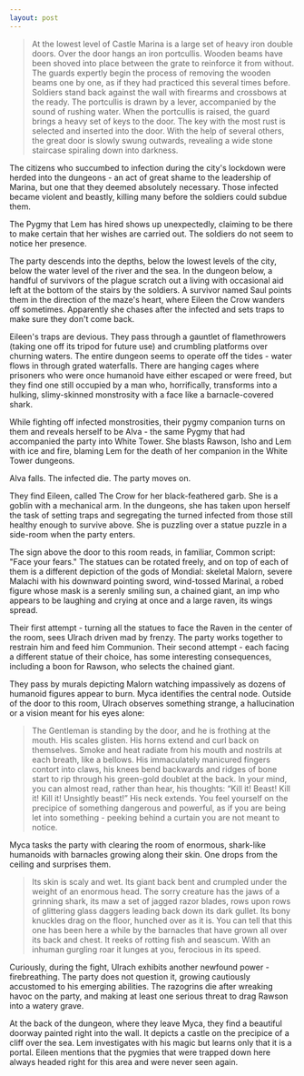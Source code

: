 ```yaml
---
layout: post
---
```

>At the lowest level of Castle Marina is a large set of heavy iron double doors. Over the door hangs an iron portcullis. Wooden beams have been shoved into place between the grate to reinforce it from without. The guards expertly begin the process of removing the wooden beams one by one, as if they had practiced this several times before. Soldiers stand back against the wall with firearms and crossbows at the ready. The portcullis is drawn by a lever, accompanied by the sound of rushing water. When the portcullis is raised, the guard brings a heavy set of keys to the door. The key with the most rust is selected and inserted into the door. With the help of several others, the great door is slowly swung outwards, revealing a wide stone staircase spiraling down into darkness. 

The citizens who succumbed to infection during the city's lockdown were herded into the dungeons - an act of great shame to the leadership of Marina, but one that they deemed absolutely necessary. Those infected became violent and beastly, killing many before the soldiers could subdue them. 

The Pygmy that Lem has hired shows up unexpectedly, claiming to be there to make certain that her wishes are carried out. The soldiers do not seem to notice her presence. 

The party descends into the depths, below the lowest levels of the city, below the water level of the river and the sea. In the dungeon below, a handful of survivors of the plague scratch out a living with occasional aid left at the bottom of the stairs by the soldiers. A survivor named Saul points them in the direction of the maze's heart, where Eileen the Crow wanders off sometimes. Apparently she chases after the infected and sets traps to make sure they don't come back. 

Eileen's traps are devious. They pass through a gauntlet of flamethrowers (taking one off its tripod for future use) and crumbling platforms over churning waters. The entire dungeon seems to operate off the tides - water flows in through grated waterfalls. There are hanging cages where prisoners who were once humanoid have either escaped or were freed, but they find one still occupied by a man who, horrifically, transforms into a hulking, slimy-skinned monstrosity with a face like a barnacle-covered shark. 

While fighting off infected monstrosities, their pygmy companion turns on them and reveals herself to be Alva - the same Pygmy that had accompanied the party into White Tower. She blasts Rawson, Isho and Lem with ice and fire, blaming Lem for the death of her companion in the White Tower dungeons. 

Alva falls. The infected die. The party moves on. 

They find Eileen, called The Crow for her black-feathered garb. She is a goblin with a mechanical arm. In the dungeons, she has taken upon herself the task of setting traps and segregating the turned infected from those still healthy enough to survive above. She is puzzling over a statue puzzle in a side-room when the party enters. 

The sign above the door to this room reads, in familiar, Common script: "Face your fears." The statues can be rotated freely, and on top of each of them is a different depiction of the gods of Mondial: skeletal Malorn, severe Malachi with his downward pointing sword, wind-tossed Marinal, a robed figure whose mask is a serenly smiling sun, a chained giant, an imp who appears to be laughing and crying at once and a large raven, its wings spread. 

Their first attempt - turning all the statues to face the Raven in the center of the room, sees Ulrach driven mad by frenzy. The party works together to restrain him and feed him Communion. Their second attempt - each facing a different statue of their choice, has some interesting consequences, including a boon for Rawson, who selects the chained giant. 

They pass by murals depicting Malorn watching impassively as dozens of humanoid figures appear to burn. Myca identifies the central node. Outside of the door to this room, Ulrach observes something strange, a hallucination or a vision meant for his eyes alone: 

>The Gentleman is standing by the door, and he is frothing at the mouth. His scales glisten. His horns extend and curl back on themselves. Smoke and heat radiate from his mouth and nostrils at each breath, like a bellows. His immaculately manicured fingers  contort into claws, his knees bend backwards and ridges of bone start to rip through his green-gold doublet at the back. In your mind, you can almost read, rather than hear, his thoughts: “Kill it! Beast! Kill it! Kill it! Unsightly beast!” His neck extends. You feel yourself on the precipice of something dangerous and powerful, as if you are being let into something - peeking behind a curtain you are not meant to notice.

Myca tasks the party with clearing the room of enormous, shark-like humanoids with barnacles growing along their skin. One drops from the ceiling and surprises them. 

>Its skin is scaly and wet. Its giant back bent and crumpled under the weight of an enormous head. The sorry creature has the jaws of a grinning shark, its maw a set of jagged razor blades, rows upon rows of glittering glass daggers leading back down its dark gullet. Its bony knuckles drag on the floor, hunched over as it is. You can tell that this one has been here a while by the barnacles that have grown all over its back and chest. It reeks of rotting fish and seascum. With an inhuman gurgling roar it lunges at you, ferocious in its speed. 

Curiously, during the fight, Ulrach exhibits another newfound power - firebreathing. The party does not question it, growing cautiously accustomed to his emerging abilities. The razogrins die after wreaking havoc on the party, and making at least one serious threat to drag Rawson into a watery grave. 

At the back of the dungeon, where they leave Myca, they find a beautiful doorway painted right into the wall. It depicts a castle on the precipice of a cliff over the sea. Lem investigates with his magic but learns only that it is a portal. Eileen mentions that the pygmies that were trapped down here always headed right for this area and were never seen again.